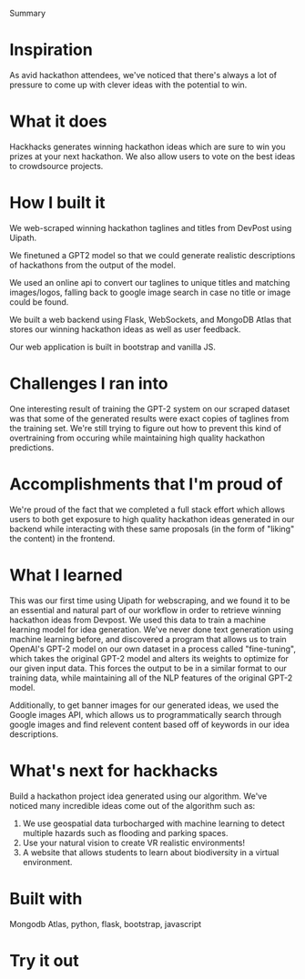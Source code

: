Summary





# Inspiration

As avid hackathon attendees, we've noticed that there's always a lot of pressure to come up with clever ideas with the potential to win.

# What it does

Hackhacks generates winning hackathon ideas which are sure to win you prizes at your next hackathon. We also allow users to vote on the best ideas to crowdsource projects.

# How I built it

We web-scraped winning hackathon taglines and titles from DevPost using Uipath.

We finetuned a GPT2 model so that we could generate realistic descriptions of hackathons from the output of the model.

We used an online api to convert our taglines to unique titles and matching images/logos, falling back to google image search in case no title or image could be found.

We built a web backend using Flask, WebSockets, and MongoDB Atlas that stores our winning hackathon ideas as well as user feedback.

Our web application is built in bootstrap and vanilla JS.



# Challenges I ran into
One interesting result of training the GPT-2 system on our scraped dataset was that some of the generated results were exact copies of taglines from the training set.
We're still trying to figure out how to prevent this kind of overtraining from occuring while maintaining high quality hackathon predictions.

# Accomplishments that I'm proud of 

We're proud of the fact that we completed a full stack effort which allows users to both get exposure to high quality hackathon ideas generated in our backend while interacting with
these same proposals (in the form of "liking" the content) in the frontend.

# What I learned

This was our first time using Uipath for webscraping, and we found it to be an essential and natural part of our workflow in order to retrieve winning hackathon ideas from Devpost.
We used this data to train a machine learning model for idea generation. We've never done text generation using machine learning before, and discovered a program that allows us to 
train OpenAI's GPT-2 model on our own dataset in a process called "fine-tuning", which takes the original GPT-2 model and alters its weights to optimize for our given input data. This forces
the output to be in a similar format to our training data, while maintaining all of the NLP features of the original GPT-2 model.

Additionally, to get banner images for our generated ideas, we used the Google images API, which allows us to programmatically search through google images and find relevent content based off
of keywords in our idea descriptions.

# What's next for hackhacks

Build a hackathon project idea generated using our algorithm. We've noticed many incredible ideas come out of the algorithm such as:

1. We use geospatial data turbocharged with machine learning to detect multiple hazards such as flooding and parking spaces.
2. Use your natural vision to create VR realistic environments!
3. A website that allows students to learn about biodiversity in a virtual environment.

# Built with

Mongodb Atlas, python, flask, bootstrap, javascript

# Try it out



